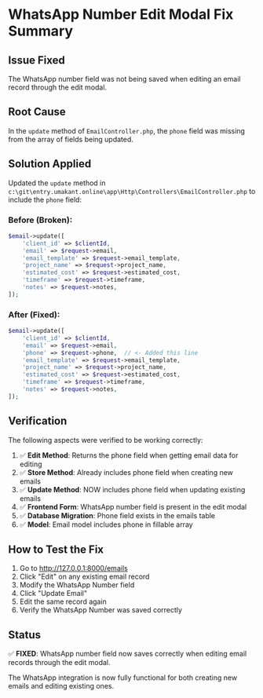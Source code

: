 # WhatsApp Number Edit Modal Fix Summary

## Issue Fixed
The WhatsApp number field was not being saved when editing an email record through the edit modal.

## Root Cause
In the `update` method of `EmailController.php`, the `phone` field was missing from the array of fields being updated.

## Solution Applied
Updated the `update` method in `c:\git\entry.umakant.online\app\Http\Controllers\EmailController.php` to include the `phone` field:

### Before (Broken):
```php
$email->update([
    'client_id' => $clientId,
    'email' => $request->email,
    'email_template' => $request->email_template,
    'project_name' => $request->project_name,
    'estimated_cost' => $request->estimated_cost,
    'timeframe' => $request->timeframe,
    'notes' => $request->notes,
]);
```

### After (Fixed):
```php
$email->update([
    'client_id' => $clientId,
    'email' => $request->email,
    'phone' => $request->phone,  // <- Added this line
    'email_template' => $request->email_template,
    'project_name' => $request->project_name,
    'estimated_cost' => $request->estimated_cost,
    'timeframe' => $request->timeframe,
    'notes' => $request->notes,
]);
```

## Verification
The following aspects were verified to be working correctly:

1. ✅ **Edit Method**: Returns the phone field when getting email data for editing
2. ✅ **Store Method**: Already includes phone field when creating new emails
3. ✅ **Update Method**: NOW includes phone field when updating existing emails
4. ✅ **Frontend Form**: WhatsApp number field is present in the edit modal
5. ✅ **Database Migration**: Phone field exists in the emails table
6. ✅ **Model**: Email model includes phone in fillable array

## How to Test the Fix
1. Go to http://127.0.0.1:8000/emails
2. Click "Edit" on any existing email record
3. Modify the WhatsApp Number field
4. Click "Update Email"
5. Edit the same record again
6. Verify the WhatsApp Number was saved correctly

## Status
✅ **FIXED**: WhatsApp number field now saves correctly when editing email records through the edit modal.

The WhatsApp integration is now fully functional for both creating new emails and editing existing ones.

